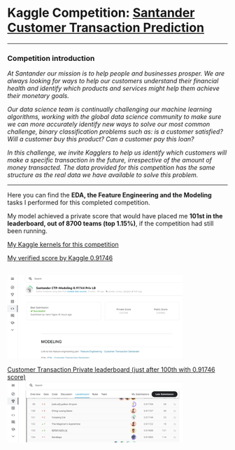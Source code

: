 # Kaggle Competition:  [Santander Customer Transaction Prediction](https://www.kaggle.com/c/santander-customer-transaction-prediction/overview)
---

### Competition introduction
*At Santander our mission is to help people and businesses prosper. We are always looking for ways to help our customers understand their financial health and identify which products and services might help them achieve their monetary goals.*

*Our data science team is continually challenging our machine learning algorithms, working with the global data science community to make sure we can more accurately identify new ways to solve our most common challenge, binary classification problems such as: is a customer satisfied? Will a customer buy this product? Can a customer pay this loan?*

*In this challenge, we invite Kagglers to help us identify which customers will make a specific transaction in the future, irrespective of the amount of money transacted. The data provided for this competition has the same structure as the real data we have available to solve this problem.*

---
Here you can find the **EDA, the Feature Engineering and the Modeling** tasks I performed for this completed competition.

My model achieved a private score that would have placed me **101st in the leaderboard, out of 8700 teams (top 1.15%)**, if the competition had still been running.

[My Kaggle kernels for this competition](https://www.kaggle.com/jamesngoa/code)


[My verified score by Kaggle 0.91746](https://www.kaggle.com/jamesngoa/santander-ctp-modeling-0-917-priv-lb)

<br>
<img src="score.png" alt="Figure 1" style="width: 400px;"/>
<br>

[Customer Transaction Private leaderboard (just after 100th with 0.91746 score)](https://www.kaggle.com/c/santander-customer-transaction-prediction/leaderboard)
<br>
<img src="leaderboard.png" alt="Figure 1" style="width: 400px;"/>
<br>


